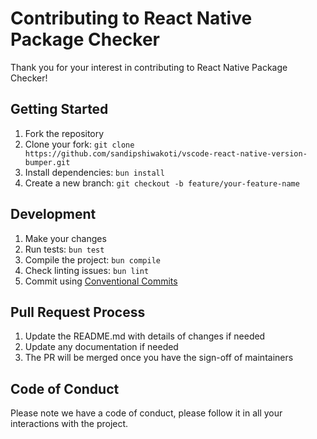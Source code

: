 # Contributing to React Native Package Checker

Thank you for your interest in contributing to React Native Package Checker!

## Getting Started

1. Fork the repository
2. Clone your fork: `git clone https://github.com/sandipshiwakoti/vscode-react-native-version-bumper.git`
3. Install dependencies: `bun install`
4. Create a new branch: `git checkout -b feature/your-feature-name`

## Development

1. Make your changes
2. Run tests: `bun test`
3. Compile the project: `bun compile`
4. Check linting issues: `bun lint`
5. Commit using [Conventional Commits](https://www.conventionalcommits.org/)

## Pull Request Process

1. Update the README.md with details of changes if needed
2. Update any documentation if needed
3. The PR will be merged once you have the sign-off of maintainers

## Code of Conduct

Please note we have a code of conduct, please follow it in all your interactions with the project.
